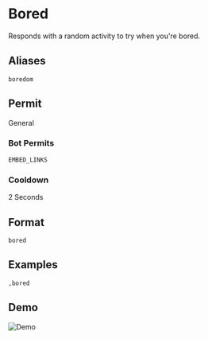 # Bored
Responds with a random activity to try when you're bored.

## Aliases
`boredom`
## Permit
General
### Bot Permits
`EMBED_LINKS`
### Cooldown
2 Seconds
## Format
`bored`
## Examples
`,bored`
## Demo 
![Demo](https://i.ibb.co/bJnXm8y/bored.gif)
